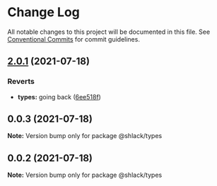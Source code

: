 # Change Log

All notable changes to this project will be documented in this file.
See [Conventional Commits](https://conventionalcommits.org) for commit guidelines.

## [2.0.1](https://github.com/DavidNeiOs/monorepo-example/compare/v2.0.0...v2.0.1) (2021-07-18)


### Reverts

* **types:** going back ([6ee518f](https://github.com/DavidNeiOs/monorepo-example/commit/6ee518f6841f43a95f645cb4c96f3670186cb7d1))





## 0.0.3 (2021-07-18)

**Note:** Version bump only for package @shlack/types





## 0.0.2 (2021-07-18)

**Note:** Version bump only for package @shlack/types
